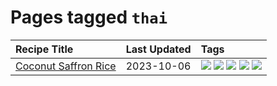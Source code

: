 # Pages tagged `thai`

|Recipe Title|Last Updated|Tags
|:---|:---|:---|
|[Coconut Saffron Rice](../recipes/coconutsaffronrice.md)|2023-10-06|[![](https://img.shields.io/badge/tag-expensive-3a4f8e)](../tags/expensive.md) [![](https://img.shields.io/badge/tag-rice-91514)](../tags/rice.md) [![](https://img.shields.io/badge/tag-sides-517a72)](../tags/sides.md) [![](https://img.shields.io/badge/tag-stovetop-8f457a)](../tags/stovetop.md) [![](https://img.shields.io/badge/tag-thai-6984a1)](../tags/thai.md)|
